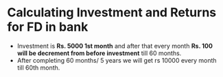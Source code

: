 # **Calculating Investment and Returns for FD in bank**

- Investment is **Rs. 5000 1st month** and after that every month **Rs. 100 will be decrement from before investment** till 60 months.</br>
- After completing 60 months/ 5 years we will get rs 10000 every month till 60th month. 
